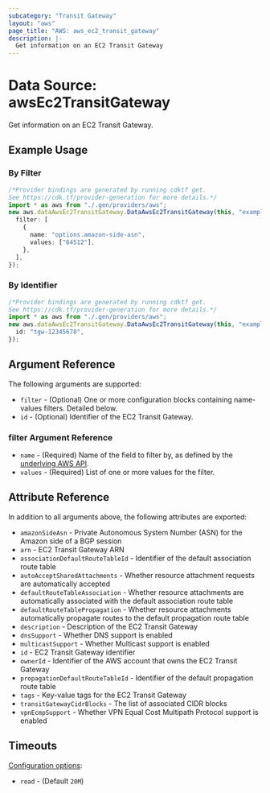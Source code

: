 ```yaml
---
subcategory: "Transit Gateway"
layout: "aws"
page_title: "AWS: aws_ec2_transit_gateway"
description: |-
  Get information on an EC2 Transit Gateway
---
```


# Data Source: awsEc2TransitGateway

Get information on an EC2 Transit Gateway.

## Example Usage

### By Filter

```typescript
/*Provider bindings are generated by running cdktf get.
See https://cdk.tf/provider-generation for more details.*/
import * as aws from "./.gen/providers/aws";
new aws.dataAwsEc2TransitGateway.DataAwsEc2TransitGateway(this, "example", {
  filter: [
    {
      name: "options.amazon-side-asn",
      values: ["64512"],
    },
  ],
});

```

### By Identifier

```typescript
/*Provider bindings are generated by running cdktf get.
See https://cdk.tf/provider-generation for more details.*/
import * as aws from "./.gen/providers/aws";
new aws.dataAwsEc2TransitGateway.DataAwsEc2TransitGateway(this, "example", {
  id: "tgw-12345678",
});

```

## Argument Reference

The following arguments are supported:

* `filter` - (Optional) One or more configuration blocks containing name-values filters. Detailed below.
* `id` - (Optional) Identifier of the EC2 Transit Gateway.

### filter Argument Reference

* `name` - (Required) Name of the field to filter by, as defined by the [underlying AWS API](https://docs.aws.amazon.com/AWSEC2/latest/APIReference/API_DescribeTransitGateways.html).
* `values` - (Required) List of one or more values for the filter.

## Attribute Reference

In addition to all arguments above, the following attributes are exported:

* `amazonSideAsn` - Private Autonomous System Number (ASN) for the Amazon side of a BGP session
* `arn` - EC2 Transit Gateway ARN
* `associationDefaultRouteTableId` - Identifier of the default association route table
* `autoAcceptSharedAttachments` - Whether resource attachment requests are automatically accepted
* `defaultRouteTableAssociation` - Whether resource attachments are automatically associated with the default association route table
* `defaultRouteTablePropagation` - Whether resource attachments automatically propagate routes to the default propagation route table
* `description` - Description of the EC2 Transit Gateway
* `dnsSupport` - Whether DNS support is enabled
* `multicastSupport` - Whether Multicast support is enabled
* `id` - EC2 Transit Gateway identifier
* `ownerId` - Identifier of the AWS account that owns the EC2 Transit Gateway
* `propagationDefaultRouteTableId` - Identifier of the default propagation route table
* `tags` - Key-value tags for the EC2 Transit Gateway
* `transitGatewayCidrBlocks` - The list of associated CIDR blocks
* `vpnEcmpSupport` - Whether VPN Equal Cost Multipath Protocol support is enabled

## Timeouts

[Configuration options](https://developer.hashicorp.com/terraform/language/resources/syntax#operation-timeouts):

* `read` - (Default `20M`)

